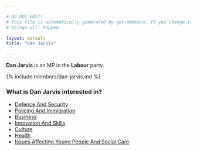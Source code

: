 ```yaml
---

# DO NOT EDIT!
# This file is automatically generated by get-members. If you change it, bad
# things will happen.

layout: default
title: "Dan Jarvis"

---
```


**Dan Jarvis** is an MP in the **Labour** party.

{% include members/dan-jarvis.md %}

### What is Dan Jarvis interested in?


* [Defence And Security](/interests/defence-and-security.html)
* [Policing And Immigration](/interests/policing-and-immigration.html)
* [Business](/interests/business.html)
* [Innovation And Skills](/interests/innovation-and-skills.html)
* [Culture](/interests/culture.html)
* [Health](/interests/health.html)
* [Issues Affecting Young People And Social Care](/interests/issues-affecting-young-people-and-social-care.html)
